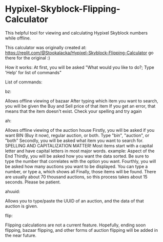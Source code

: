 # Hypixel-Skyblock-Flipping-Calculator
This helpful tool for viewing and calculating Hypixel Skyblock numbers while offline.

This calculator was originally created at:
https://replit.com/@Stookalacka/Hypixel-Skyblock-Flipping-Calculator
go there for the original :)

How it works:
At first, you will be asked "What would you like to do?; Type 'Help' for list of commands"

List of commands:

bz:

  Allows offline viewing of bazaar
  After typing which item you want to search, you will be given the Buy and Sell price of that item
  If you get an error, that means that the item doesn't exist.  Check your spelling and try again
  
ah:

  Allows offline viewing of the auction house
  Firstly, you will be asked if you want BIN (Buy it now), regular auction, or both.  Type "bin", "auction", or "both"
  Secondly, you will be asked what item you want to search for.  SPELLING AND CAPITALIZATION MATTER!
    Most items start with a capital letter and have capital letters in most major words.  example: Aspect of the End
  Thirdly, you will be asked how you want the data sorted.  Be sure to type the number that correlates with the option you want.
  Fourthly, you will be asked how many auctions you want to be displayed.  You can type a number, or type a, which shows all
  Finally, those items will be found.  There are usually about 70 thousand auctions, so this process takes about 15 seconds.  Please be patient.
  
ahuuid:

  Allows you to type/paste the UUID of an auction, and the data of that auction is given.
  
flip:

  Flipping calculations are not a current feature.  Hopefully, ending soon flipping, bazaar flipping, and other forms of auction flipping will be added in the near future.

